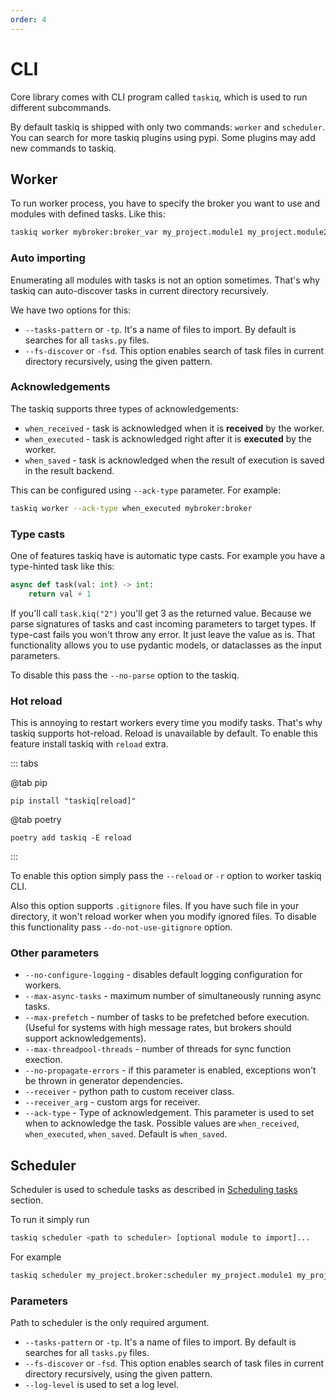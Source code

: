 ```yaml
---
order: 4
---
```


# CLI

Core library comes with CLI program called `taskiq`, which is used to run different subcommands.

By default taskiq is shipped with only two commands: `worker` and `scheduler`. You can search for more taskiq plugins
using pypi. Some plugins may add new commands to taskiq.

## Worker

To run worker process, you have to specify the broker you want to use and modules with defined tasks.
Like this:

```bash
taskiq worker mybroker:broker_var my_project.module1 my_project.module2
```

### Auto importing

Enumerating all modules with tasks is not an option sometimes.
That's why taskiq can auto-discover tasks in current directory recursively.

We have two options for this:

- `--tasks-pattern` or `-tp`.
  It's a name of files to import. By default is searches for all `tasks.py` files.
- `--fs-discover` or `-fsd`. This option enables search of task files in current directory recursively, using the given pattern.

### Acknowledgements

The taskiq supports three types of acknowledgements:
* `when_received` - task is acknowledged when it is **received** by the worker.
* `when_executed` - task is acknowledged right after it is **executed** by the worker.
* `when_saved` - task is acknowledged when the result of execution is saved in the result backend.

This can be configured using `--ack-type` parameter. For example:

```bash
taskiq worker --ack-type when_executed mybroker:broker
```

### Type casts

One of features taskiq have is automatic type casts. For example you have a type-hinted task like this:

```python
async def task(val: int) -> int:
    return val + 1
```

If you'll call `task.kiq("2")` you'll get 3 as the returned value. Because we parse signatures of tasks and cast incoming parameters to target types.
If type-cast fails you won't throw any error. It just leave the value as is. That functionality allows you to use pydantic models, or
dataclasses as the input parameters.

To disable this pass the `--no-parse` option to the taskiq.

### Hot reload

This is annoying to restart workers every time you modify tasks. That's why taskiq supports hot-reload.
Reload is unavailable by default. To enable this feature install taskiq with `reload` extra.

::: tabs


@tab pip

```bash:no-line-numbers
pip install "taskiq[reload]"
```

@tab poetry

```bash:no-line-numbers
poetry add taskiq -E reload
```

:::

To enable this option simply pass the `--reload` or `-r` option to worker taskiq CLI.

Also this option supports `.gitignore` files. If you have such file in your directory, it won't reload worker
when you modify ignored files. To disable this functionality pass `--do-not-use-gitignore` option.

### Other parameters

* `--no-configure-logging` - disables default logging configuration for workers.
* `--max-async-tasks` - maximum number of simultaneously running async tasks.
* `--max-prefetch` - number of tasks to be prefetched before execution. (Useful for systems with high message rates, but brokers should support acknowledgements).
* `--max-threadpool-threads` - number of threads for sync function exection.
* `--no-propagate-errors` - if this parameter is enabled, exceptions won't be thrown in generator dependencies.
* `--receiver` - python path to custom receiver class.
* `--receiver_arg` - custom args for receiver.
* `--ack-type` - Type of acknowledgement. This parameter is used to set when to acknowledge the task. Possible values are `when_received`, `when_executed`, `when_saved`. Default is `when_saved`.

## Scheduler

Scheduler is used to schedule tasks as described in [Scheduling tasks](./scheduling-tasks.md) section.

To run it simply run

```bash
taskiq scheduler <path to scheduler> [optional module to import]...
```

For example

```python
taskiq scheduler my_project.broker:scheduler my_project.module1 my_project.module2
```

### Parameters

Path to scheduler is the only required argument.

- `--tasks-pattern` or `-tp`.
  It's a name of files to import. By default is searches for all `tasks.py` files.
- `--fs-discover` or `-fsd`. This option enables search of task files in current directory recursively, using the given pattern.
- `--log-level` is used to set a log level.
